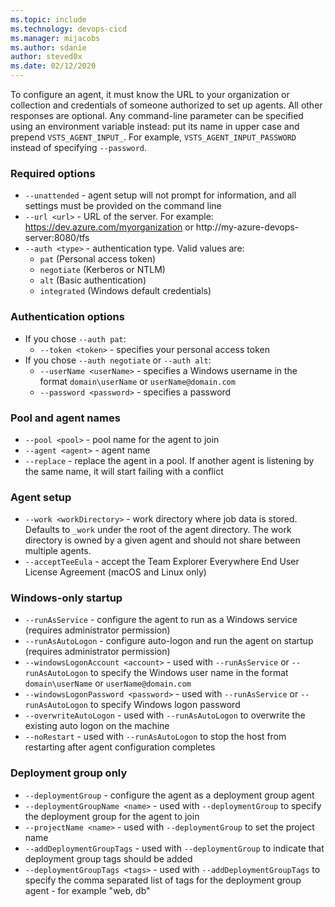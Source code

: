 ```yaml
---
ms.topic: include
ms.technology: devops-cicd
ms.manager: mijacobs
ms.author: sdanie
author: steved0x
ms.date: 02/12/2020
---
```


To configure an agent, it must know the URL to your organization or collection and credentials of someone authorized to set up agents.
All other responses are optional.
Any command-line parameter can be specified using an environment variable instead:
put its name in upper case and prepend `VSTS_AGENT_INPUT_`.
For example, `VSTS_AGENT_INPUT_PASSWORD` instead of specifying `--password`.

### Required options

- `--unattended` - agent setup will not prompt for information, and all settings must be provided on the command line
- `--url <url>` - URL of the server. For example: https://dev.azure.com/myorganization or http://my-azure-devops-server:8080/tfs
- `--auth <type>` - authentication type. Valid values are:
  - `pat` (Personal access token)
  - `negotiate` (Kerberos or NTLM)
  - `alt` (Basic authentication)
  - `integrated` (Windows default credentials)

### Authentication options

- If you chose `--auth pat`:
  - `--token <token>` - specifies your personal access token
- If you chose `--auth negotiate` or `--auth alt`:
  - `--userName <userName>` - specifies a Windows username in the format `domain\userName` or `userName@domain.com`
  - `--password <password>` - specifies a password

### Pool and agent names
- `--pool <pool>` - pool name for the agent to join
- `--agent <agent>` - agent name
- `--replace` - replace the agent in a pool. If another agent is listening by the same name, it will start failing with a conflict

### Agent setup
- `--work <workDirectory>` - work directory where job data is stored. Defaults to `_work` under the
root of the agent directory. The work directory is owned by a given
agent and should not share between multiple agents.
- `--acceptTeeEula` - accept the Team Explorer Everywhere End User License Agreement (macOS and Linux only)

### Windows-only startup
- `--runAsService` - configure the agent to run as a Windows service (requires administrator permission)
- `--runAsAutoLogon` - configure auto-logon and run the agent on startup (requires administrator permission)
- `--windowsLogonAccount <account>` - used with `--runAsService` or `--runAsAutoLogon` to specify the Windows user
name in the format `domain\userName` or `userName@domain.com`
- `--windowsLogonPassword <password>` - used with `--runAsService` or `--runAsAutoLogon` to specify Windows logon password
- `--overwriteAutoLogon` - used with `--runAsAutoLogon` to overwrite the existing auto logon on the machine
- `--noRestart` - used with `--runAsAutoLogon` to stop the host from restarting after agent configuration completes

### Deployment group only
- `--deploymentGroup` - configure the agent as a deployment group agent
- `--deploymentGroupName <name>` - used with `--deploymentGroup` to specify the deployment group for the agent to join
- `--projectName <name>` - used with `--deploymentGroup` to set the project name
- `--addDeploymentGroupTags` - used with `--deploymentGroup` to indicate that deployment group tags should be added
- `--deploymentGroupTags <tags>` - used with `--addDeploymentGroupTags` to specify the comma separated list of tags for
the deployment group agent - for example "web, db"
